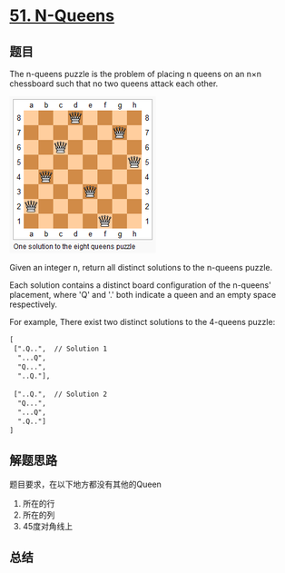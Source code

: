 # [51. N-Queens](https://leetcode.com/problems/n-queens/)

## 题目
The n-queens puzzle is the problem of placing n queens on an n×n chessboard such that no two queens attack each other.

![8-queens](8-queens.png)

Given an integer n, return all distinct solutions to the n-queens puzzle.

Each solution contains a distinct board configuration of the n-queens' placement, where 'Q' and '.' both indicate a queen and an empty space respectively.

For example,
There exist two distinct solutions to the 4-queens puzzle:
```
[
 [".Q..",  // Solution 1
  "...Q",
  "Q...",
  "..Q."],

 ["..Q.",  // Solution 2
  "Q...",
  "...Q",
  ".Q.."]
]
```
## 解题思路
题目要求，在以下地方都没有其他的Queen
1. 所在的行
1. 所在的列
1. 45度对角线上

## 总结


